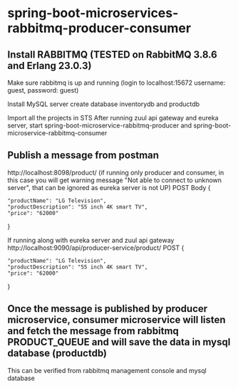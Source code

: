 # spring-boot-microservices-rabbitmq-producer-consumer
## Install RABBITMQ (TESTED on RabbitMQ 3.8.6 and Erlang 23.0.3) 
Make sure rabbitmq is up and running (login to localhost:15672 username: guest, password: guest) 

Install MySQL server create database inventorydb and productdb 

Import all the projects in STS After running zuul api gateway and eureka server, start spring-boot-microservice-rabbitmq-producer and spring-boot-microservice-rabbitmq-consumer

## Publish a message from postman

http://localhost:8098/product/ (if running only producer and consumer, in this case you will get warning message "Not able to connect to unknown server", that can be ignored as eureka server is not UP) POST Body
{

    "productName": "LG Television",
    "productDescription": "55 inch 4K smart TV",
    "price": "62000"
}

If running along with eureka server and zuul api gateway http://localhost:9090/api/producer-service/product/ POST {

    "productName": "LG Television",
    "productDescription": "55 inch 4K smart TV",
    "price": "62000"
} 

## Once the message is published by producer microservice, consumer microservice will listen and fetch the message from rabbitmq PRODUCT_QUEUE and will save the data in mysql database (productdb)
This can be verified from rabbitmq management console and mysql database
